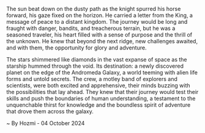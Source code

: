 
The sun beat down on the dusty path as the knight spurred his horse forward, his gaze fixed on the horizon. He carried a letter from the King, a message of peace to a distant kingdom. The journey would be long and fraught with danger, bandits, and treacherous terrain, but he was a seasoned traveler, his heart filled with a sense of purpose and the thrill of the unknown. He knew that beyond the next ridge, new challenges awaited, and with them, the opportunity for glory and adventure.

The stars shimmered like diamonds in the vast expanse of space as the starship hummed through the void. Its destination: a newly discovered planet on the edge of the Andromeda Galaxy, a world teeming with alien life forms and untold secrets. The crew, a motley band of explorers and scientists, were both excited and apprehensive, their minds buzzing with the possibilities that lay ahead. They knew that their journey would test their skills and push the boundaries of human understanding, a testament to the unquenchable thirst for knowledge and the boundless spirit of adventure that drove them across the galaxy. 

~ By Hozmi - 04 October 2024
